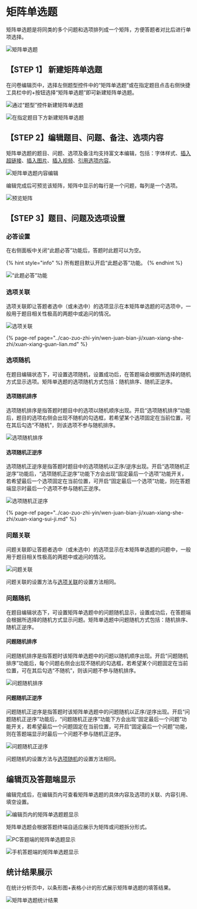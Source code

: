 # 矩阵单选题

矩阵单选题是将同类的多个问题和选项排列成一个矩阵，方便答题者对比后进行单项选择。

![&#x77E9;&#x9635;&#x5355;&#x9009;&#x9898;](../.gitbook/assets/image%20%28129%29.png)

## 【STEP 1】 新建矩阵单选题

在问卷编辑页中，选择左侧题型控件中的“矩阵单选题”或在指定题目点击右侧快捷工具栏中的+按钮选择“矩阵单选题”即可新建矩阵单选题。

![&#x901A;&#x8FC7;&#x201C;&#x9898;&#x578B;&#x201D;&#x63A7;&#x4EF6;&#x65B0;&#x5EFA;&#x77E9;&#x9635;&#x5355;&#x9009;&#x9898;](../.gitbook/assets/image%20%28138%29.png)

![&#x5728;&#x6307;&#x5B9A;&#x9898;&#x76EE;&#x4E0B;&#x65B9;&#x65B0;&#x5EFA;&#x77E9;&#x9635;&#x5355;&#x9009;&#x9898;](../.gitbook/assets/image%20%2816%29.png)

## 【STEP 2】编辑题目、问题、备注、选项内容

矩阵单选题的题目、问题、选项及备注均支持富文本编辑，包括：字体样式、[插入超链接](../cao-zuo-zhi-yin/wen-juan-bian-ji/cha-ru-chao-lian-jie.md)、[插入图片](../cao-zuo-zhi-yin/wen-juan-bian-ji/cha-ru-tu-pian.md)、[插入视频](../cao-zuo-zhi-yin/wen-juan-bian-ji/cha-ru-shi-pin.md)、[引用选项内容](../cao-zuo-zhi-yin/wen-juan-bian-ji/nei-rong-yin-yong.md)。

![&#x77E9;&#x9635;&#x5355;&#x9009;&#x9898;&#x5185;&#x5BB9;&#x7F16;&#x8F91;](../.gitbook/assets/image%20%2831%29.png)

编辑完成后可预览该矩阵，矩阵中显示的每行是一个问题，每列是一个选项。

![&#x9884;&#x89C8;&#x77E9;&#x9635;](../.gitbook/assets/image%20%28109%29.png)

## 【STEP 3】题目、问题及选项设置

### 必答设置

在右侧面板中关闭“此题必答”功能后，答题时此题可以为空。

{% hint style="info" %}
所有题目默认开启“此题必答”功能。
{% endhint %}

![&#x201C;&#x6B64;&#x9898;&#x5FC5;&#x7B54;&#x201D;&#x529F;&#x80FD;](../.gitbook/assets/image%20%2867%29.png)

### 选项关联

选项关联即让答题者选中（或未选中）的选项显示在本矩阵单选题的可选项中，一般用于题目相关性极高的两题中或追问的情况。

![&#x9009;&#x9879;&#x5173;&#x8054;](../.gitbook/assets/image%20%28115%29.png)

{% page-ref page="../cao-zuo-zhi-yin/wen-juan-bian-ji/xuan-xiang-she-zhi/xuan-xiang-guan-lian.md" %}

### 选项随机

在题目编辑状态下，可设置选项随机，设置成功后，在答题端会根据所选择的随机方式显示选项。矩阵单选题的选项随机方式包括：随机排序、随机正逆序。

#### 选项随机排序

选项随机排序是指答题时题目中的选项以随机顺序出现。开启“选项随机排序”功能后，题目的选项右侧会出现不随机的勾选框，若希望某个选项固定在当前位置，可在其后勾选“不随机”，则该选项不参与随机排序。

![&#x9009;&#x9879;&#x968F;&#x673A;&#x6392;&#x5E8F;](../.gitbook/assets/image%20%28250%29.png)

#### 选项随机正逆序

选项随机正逆序是指答题时题目中的选项随机以正序/逆序出现。开启“选项随机正逆序”功能后，“选项随机正逆序”功能下方会出现“固定最后一个选项”功能开关，若希望最后一个选项固定在当前位置，可开启“固定最后一个选项”功能，则在答题端显示时最后一个选项不参与随机正逆序。

![&#x9009;&#x9879;&#x968F;&#x673A;&#x6B63;&#x9006;&#x5E8F;](../.gitbook/assets/image%20%2897%29.png)

{% page-ref page="../cao-zuo-zhi-yin/wen-juan-bian-ji/xuan-xiang-she-zhi/xuan-xiang-sui-ji.md" %}

### 问题关联

问题关联即让答题者选中（或未选中）的选项显示在本矩阵单选题的问题中，一般用于题目相关性极高的两题中或追问的情况。

![&#x95EE;&#x9898;&#x5173;&#x8054;](../.gitbook/assets/image%20%2825%29.png)

问题关联的设置方法与[选项关联](../cao-zuo-zhi-yin/wen-juan-bian-ji/xuan-xiang-she-zhi/xuan-xiang-guan-lian.md)的设置方法相同。

### 问题随机

在题目编辑状态下，可设置矩阵单选题中的问题随机显示，设置成功后，在答题端会根据所选择的随机方式显示问题。矩阵单选题中问题随机方式包括：随机排序、随机正逆序。

#### 问题随机排序

问题随机排序是指答题时该矩阵单选题中的问题以随机顺序出现。开启“问题随机排序”功能后，每个问题右侧会出现不随机的勾选框，若希望某个问题固定在当前位置，可在其后勾选“不随机”，则该问题不参与随机排序。

![&#x95EE;&#x9898;&#x968F;&#x673A;&#x6392;&#x5E8F;](../.gitbook/assets/image%20%28132%29.png)

#### 问题随机正逆序

问题随机正逆序是指答题时该矩阵单选题中的问题随机以正序/逆序出现。开启“问题随机正逆序”功能后，“问题随机正逆序”功能下方会出现“固定最后一个问题”功能开关，若希望最后一个问题固定在当前位置，可开启“固定最后一个问题”功能，则在答题端显示时最后一个问题不参与随机正逆序。

![&#x95EE;&#x9898;&#x968F;&#x673A;&#x6B63;&#x9006;&#x5E8F;](../.gitbook/assets/image%20%28106%29.png)

问题随机的设置方法与[选项随机](../cao-zuo-zhi-yin/wen-juan-bian-ji/xuan-xiang-she-zhi/xuan-xiang-sui-ji.md)的设置方法相同。

## 编辑页及答题端显示

编辑完成后，在编辑页内可查看矩阵单选题的具体内容及选项的关联、内容引用、填空设置。

![&#x7F16;&#x8F91;&#x9875;&#x5185;&#x7684;&#x77E9;&#x9635;&#x5355;&#x9009;&#x9898;&#x9898;&#x663E;&#x793A;](../.gitbook/assets/image%20%28225%29.png)

矩阵单选题会根据答题终端自适应展示为矩阵或问题拆分形式。

![PC&#x7B54;&#x9898;&#x7AEF;&#x7684;&#x77E9;&#x9635;&#x5355;&#x9009;&#x9898;&#x663E;&#x793A;](../.gitbook/assets/image%20%28265%29.png)

![&#x624B;&#x673A;&#x7B54;&#x9898;&#x7AEF;&#x7684;&#x77E9;&#x9635;&#x5355;&#x9009;&#x9898;&#x663E;&#x793A;](../.gitbook/assets/image%20%28272%29.png)

## 统计结果展示

在统计分析页中，以条形图+表格小计的形式展示矩阵单选题的填答结果。

![&#x77E9;&#x9635;&#x5355;&#x9009;&#x9898;&#x7EDF;&#x8BA1;&#x7ED3;&#x679C;](../.gitbook/assets/image%20%28235%29.png)



